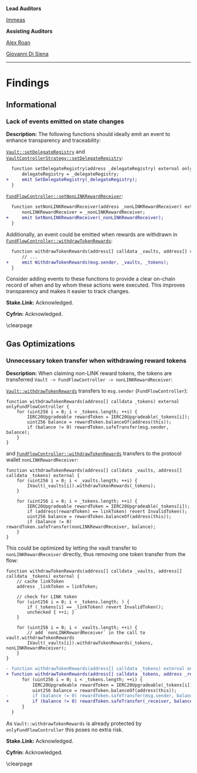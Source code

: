 **Lead Auditors**

[Immeas](https://twitter.com/0ximmeas)


**Assisting Auditors**

[Alex Roan](https://twitter.com/alexroan)

[Giovanni Di Siena](https://twitter.com/giovannidisiena)

---

# Findings
## Informational


### Lack of events emitted on state changes

**Description:** The following functions should ideally emit an event to enhance transparency and traceability:


[`Vault::setDelegateRegistry`](https://github.com/stakedotlink/audit-2025-02-linkpool/blob/046c65a9c771315816bc59533183f52661af8e5e/contracts/linkStaking/base/Vault.sol#L180-L186) and [`VaultControllerStrategy::setDelegateRegistry`](https://github.com/stakedotlink/audit-2025-02-linkpool/blob/046c65a9c771315816bc59533183f52661af8e5e/contracts/linkStaking/base/VaultControllerStrategy.sol#L708-L714):

```diff
  function setDelegateRegistry(address _delegateRegistry) external onlyOwner {
      delegateRegistry = _delegateRegistry;
+     emit SetDelegateRegistry(_delegateRegistry);
  }
```

[`FundFlowController::setNonLINKRewardReceiver`](https://github.com/stakedotlink/audit-2025-02-linkpool/blob/046c65a9c771315816bc59533183f52661af8e5e/contracts/linkStaking/FundFlowController.sol#L325-L331):

```diff
  function setNonLINKRewardReceiver(address _nonLINKRewardReceiver) external onlyOwner {
      nonLINKRewardReceiver = _nonLINKRewardReceiver;
+     emit SetNonLINKRewardReceiver(_nonLINKRewardReceiver);
  }
```

Additionally, an event could be emitted when rewards are withdrawn in [`FundFlowController::withdrawTokenRewards`](https://github.com/stakedotlink/audit-2025-02-linkpool/blob/046c65a9c771315816bc59533183f52661af8e5e/contracts/linkStaking/FundFlowController.sol#L307-L323):
```diff
  function withdrawTokenRewards(address[] calldata _vaults, address[] calldata _tokens) external {
      // ...
+     emit WithdrawTokenRewards(msg.sender, _vaults, _tokens);
  }
```

Consider adding events to these functions to provide a clear on-chain record of when and by whom these actions were executed. This improves transparency and makes it easier to track changes.

**Stake.Link:** Acknowledged.

**Cyfrin:** Acknowledged.

\clearpage
## Gas Optimizations


### Unnecessary token transfer when withdrawing reward tokens

**Description:** When claiming non-LINK reward tokens, the tokens are transferred `Vault -> FundFlowController -> nonLINKRewardReceiver`:

[`Vault::withdrawTokenRewards`](https://github.com/stakedotlink/audit-2025-02-linkpool/blob/046c65a9c771315816bc59533183f52661af8e5e/contracts/linkStaking/base/Vault.sol#L168-L178) transfers to `msg.sender` (`FundFlowController`):
```solidity
function withdrawTokenRewards(address[] calldata _tokens) external onlyFundFlowController {
    for (uint256 i = 0; i < _tokens.length; ++i) {
        IERC20Upgradeable rewardToken = IERC20Upgradeable(_tokens[i]);
        uint256 balance = rewardToken.balanceOf(address(this));
        if (balance != 0) rewardToken.safeTransfer(msg.sender, balance);
    }
}
```

and [`FundFlowController::withdrawTokenRewards`](https://github.com/stakedotlink/audit-2025-02-linkpool/blob/046c65a9c771315816bc59533183f52661af8e5e/contracts/linkStaking/FundFlowController.sol#L312-L323) transfers to the protocol wallet `nonLINKRewardReceiver`:
```solidity
function withdrawTokenRewards(address[] calldata _vaults, address[] calldata _tokens) external {
    for (uint256 i = 0; i < _vaults.length; ++i) {
        IVault(_vaults[i]).withdrawTokenRewards(_tokens);
    }

    for (uint256 i = 0; i < _tokens.length; ++i) {
        IERC20Upgradeable rewardToken = IERC20Upgradeable(_tokens[i]);
        if (address(rewardToken) == linkToken) revert InvalidToken();
        uint256 balance = rewardToken.balanceOf(address(this));
        if (balance != 0) rewardToken.safeTransfer(nonLINKRewardReceiver, balance);
    }
}
```

This could be optimized by letting the vault transfer to `nonLINKRewardReceiver` directly, thus removing one token transfer from the flow:

```solidity
function withdrawTokenRewards(address[] calldata _vaults, address[] calldata _tokens) external {
    // cache linkToken
    address _linkToken = linkToken;

    // check for LINK token
    for (uint256 i = 0; i < _tokens.length; ) {
        if (_tokens[i] == _linkToken) revert InvalidToken();
        unchecked { ++i; }
    }

    for (uint256 i = 0; i < _vaults.length; ++i) {
        // add `nonLINKRewardReceiver` in the call to vault.withdrawTokenRewards
        IVault(_vaults[i]).withdrawTokenRewards(_tokens, nonLINKRewardReceiver);
    }
}
```

```diff
- function withdrawTokenRewards(address[] calldata _tokens) external onlyFundFlowController {
+ function withdrawTokenRewards(address[] calldata _tokens, address _receiver) external onlyFundFlowController {
      for (uint256 i = 0; i < _tokens.length; ++i) {
          IERC20Upgradeable rewardToken = IERC20Upgradeable(_tokens[i]);
          uint256 balance = rewardToken.balanceOf(address(this));
-         if (balance != 0) rewardToken.safeTransfer(msg.sender, balance);
+         if (balance != 0) rewardToken.safeTransfer(_receiver, balance);
      }
  }
```

As `Vault::withdrawTokenRewards` is already protected by `onlyFundFlowController` this poses no extra risk.

**Stake.Link:** Acknowledged.

**Cyfrin:** Acknowledged.

\clearpage
